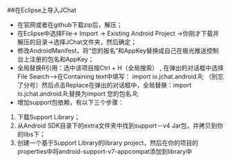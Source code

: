 ##在Eclipse上导入JChat

- 在官网或者在github下载zip后，解压；
- 在Eclipse中选择File-> Import -> Existing Android Project ->你刚才下载并解压的目录->选择JChat文件夹，然后确定；
- 修改AndroidManifest，将“您的报名”和AppKey替换成自己在极光推送控制台上注册的包名和AppKey；
- 全局替换R引用：选中该项目按Ctrl + H（全局搜索） , 在弹出的对话框中选择File Search-->在Containing text中填写：
import io.jchat.android.R; （别忘了分号）然后点击Replace在弹出的对话框中，全局替换：import io.jchat.android.R;替换为import 您的包名.R;
- 增加support包依赖，有以下三个步骤：
 1. 下载Support Library；
 2. 从Android SDK目录下的extra文件夹中找到support－v4 Jar包，并拷贝到你的libs下；
 3. 创建一个基于Support Library的library project，然后在你的项目的properties中将android-support-v7-appcompat添加到library中

